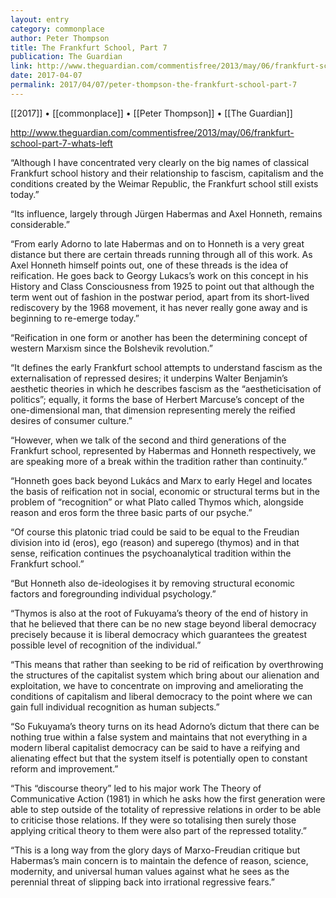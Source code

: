 ```yaml
---
layout: entry
category: commonplace
author: Peter Thompson
title: The Frankfurt School, Part 7
publication: The Guardian
link: http://www.theguardian.com/commentisfree/2013/may/06/frankfurt-school-part-7-whats-left
date: 2017-04-07
permalink: 2017/04/07/peter-thompson-the-frankfurt-school-part-7
---
```


[[2017]] • [[commonplace]] • [[Peter Thompson]] • [[The Guardian]] 

http://www.theguardian.com/commentisfree/2013/may/06/frankfurt-school-part-7-whats-left

“Although I have concentrated very clearly on the big names of classical Frankfurt school history and their relationship to fascism, capitalism and the conditions created by the Weimar Republic, the Frankfurt school still exists today.”

“Its influence, largely through Jürgen Habermas and Axel Honneth, remains considerable.”

“From early Adorno to late Habermas and on to Honneth is a very great distance but there are certain threads running through all of this work. As Axel Honneth himself points out, one of these threads is the idea of reification. He goes back to Georgy Lukacs’s work on this concept in his History and Class Consciousness from 1925 to point out that although the term went out of fashion in the postwar period, apart from its short-lived rediscovery by the 1968 movement, it has never really gone away and is beginning to re-emerge today.”

“Reification in one form or another has been the determining concept of western Marxism since the Bolshevik revolution.”

“It defines the early Frankfurt school attempts to understand fascism as the externalisation of repressed desires; it underpins Walter Benjamin’s aesthetic theories in which he describes fascism as the “aestheticisation of politics”; equally, it forms the base of Herbert Marcuse’s concept of the one-dimensional man, that dimension representing merely the reified desires of consumer culture.”

“However, when we talk of the second and third generations of the Frankfurt school, represented by Habermas and Honneth respectively, we are speaking more of a break within the tradition rather than continuity.”

“Honneth goes back beyond Lukács and Marx to early Hegel and locates the basis of reification not in social, economic or structural terms but in the problem of “recognition” or what Plato called Thymos which, alongside reason and eros form the three basic parts of our psyche.”

“Of course this platonic triad could be said to be equal to the Freudian division into id (eros), ego (reason) and superego (thymos) and in that sense, reification continues the psychoanalytical tradition within the Frankfurt school.”

“But Honneth also de-ideologises it by removing structural economic factors and foregrounding individual psychology.”

“Thymos is also at the root of Fukuyama’s theory of the end of history in that he believed that there can be no new stage beyond liberal democracy precisely because it is liberal democracy which guarantees the greatest possible level of recognition of the individual.”

“This means that rather than seeking to be rid of reification by overthrowing the structures of the capitalist system which bring about our alienation and exploitation, we have to concentrate on improving and ameliorating the conditions of capitalism and liberal democracy to the point where we can gain full individual recognition as human subjects.”

“So Fukuyama’s theory turns on its head Adorno’s dictum that there can be nothing true within a false system and maintains that not everything in a modern liberal capitalist democracy can be said to have a reifying and alienating effect but that the system itself is potentially open to constant reform and improvement.”

“This “discourse theory” led to his major work The Theory of Communicative Action (1981) in which he asks how the first generation were able to step outside of the totality of repressive relations in order to be able to criticise those relations. If they were so totalising then surely those applying critical theory to them were also part of the repressed totality.”

“This is a long way from the glory days of Marxo-Freudian critique but Habermas’s main concern is to maintain the defence of reason, science, modernity, and universal human values against what he sees as the perennial threat of slipping back into irrational regressive fears.”

